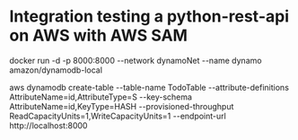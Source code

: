 # Integration testing a python-rest-api on AWS with AWS SAM

docker run -d -p 8000:8000 --network dynamoNet --name dynamo amazon/dynamodb-local

aws dynamodb create-table --table-name TodoTable --attribute-definitions AttributeName=id,AttributeType=S --key-schema AttributeName=id,KeyType=HASH --provisioned-throughput ReadCapacityUnits=1,WriteCapacityUnits=1 --endpoint-url http://localhost:8000